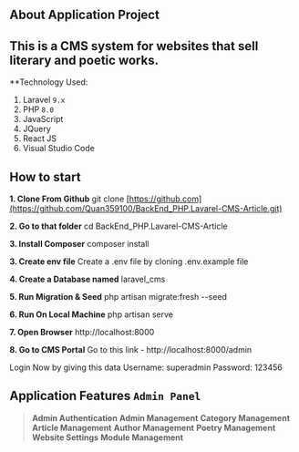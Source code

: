 ## About Application Project
This is a CMS system for websites that sell literary and poetic works.
---

**Technology Used:
1. Laravel `9.x`
2. PHP `8.0`
3. JavaScript
4. JQuery
5. React JS
6. Visual Studio Code

## How to start

**1. Clone From Github**
git clone [https://github.com](https://github.com/Quan359100/BackEnd_PHP.Lavarel-CMS-Article.git)

**2. Go to that folder**
cd BackEnd_PHP.Lavarel-CMS-Article

**3. Install Composer**
composer install

**3. Create env file**
Create a .env file by cloning .env.example file

**4. Create a Database named**
laravel_cms

**5. Run Migration & Seed**
php artisan migrate:fresh --seed

**6. Run On Local Machine**
php artisan serve

**7. Open Browser**
http://localhost:8000

**8. Go to CMS Portal**
Go to this link - http://localhost:8000/admin

Login Now by giving this data
Username: superadmin
Password: 123456

## Application Features `Admin Panel`

> **Admin Authentication**
> **Admin Management**
> **Category Management**
> **Article Management**
> **Author Management**
> **Poetry Management**
> **Website Settings**
> **Module Management**


